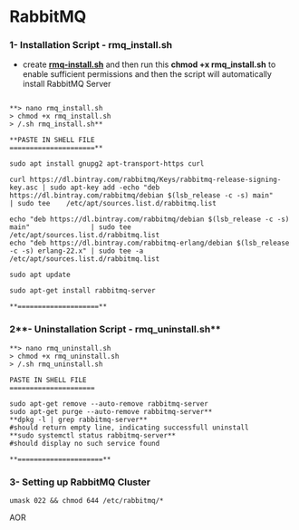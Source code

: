 # RabbitMQ

### 1- Installation Script  - rmq_install.sh

   - create **[rmq-install.sh](http://rmq-install.sh)** and then run this **chmod +x rmq_install.sh** to enable sufficient permissions and then the script will automatically install RabbitMQ Server 

```

**> nano rmq_install.sh
> chmod +x rmq_install.sh
> /.sh rmq_install.sh**

**PASTE IN SHELL FILE 
=====================**

sudo apt install gnupg2 apt-transport-https curl

curl https://dl.bintray.com/rabbitmq/Keys/rabbitmq-release-signing-key.asc | sudo apt-key add -echo "deb https://dl.bintray.com/rabbitmq/debian $(lsb_release -c -s) main"               | sudo tee    /etc/apt/sources.list.d/rabbitmq.list

echo "deb https://dl.bintray.com/rabbitmq/debian $(lsb_release -c -s) main"               | sudo tee    /etc/apt/sources.list.d/rabbitmq.list
echo "deb https://dl.bintray.com/rabbitmq-erlang/debian $(lsb_release -c -s) erlang-22.x" | sudo tee -a /etc/apt/sources.list.d/rabbitmq.list

sudo apt update

sudo apt-get install rabbitmq-server

**====================**

```

### 2**- Uninstallation Script  - rmq_uninstall.sh**

```
**> nano rmq_uninstall.sh
> chmod +x rmq_uninstall.sh
> /.sh rmq_uninstall.sh

PASTE IN SHELL FILE 
=====================

sudo apt-get remove --auto-remove rabbitmq-server
sudo apt-get purge --auto-remove rabbitmq-server**
**dpkg -l | grep rabbitmq-server**  
#should return empty line, indicating successfull uninstall
**sudo systemctl status rabbitmq-server** 
#should display no such service found

**=====================**

```

### 3- Setting up RabbitMQ Cluster

```
umask 022 && chmod 644 /etc/rabbitmq/*
```

AOR